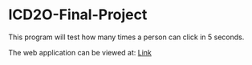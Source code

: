 # ICD2O-Final-Project

This program will test how many times a person can click in 5 seconds.

The web application can be viewed at: [Link](https://mths-icd2o-1-2024.github.io/ICD2O-Final-Project-domenic.dangelo/) 
